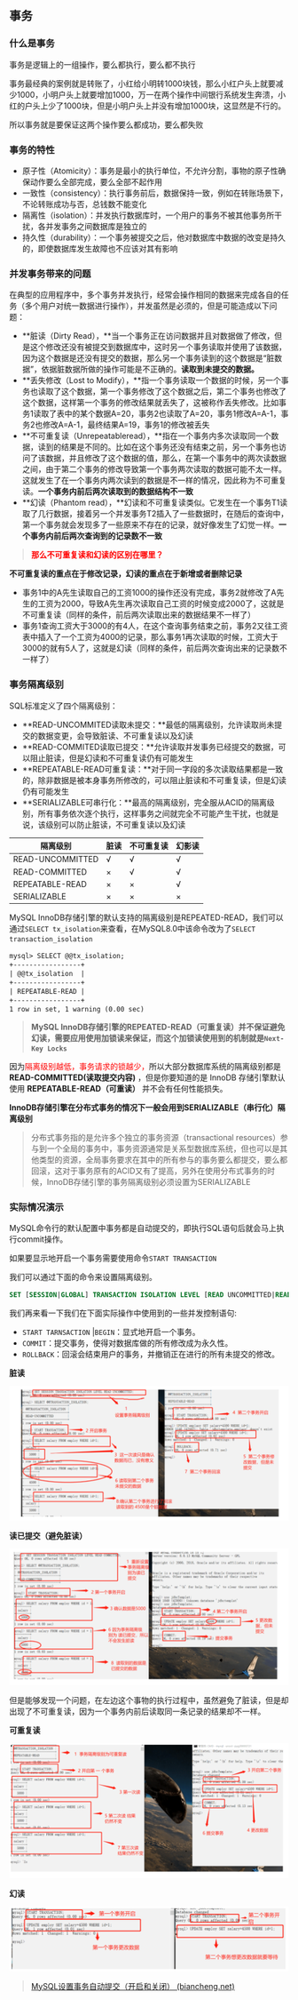 ## 事务

### 什么是事务

事务是逻辑上的一组操作，要么都执行，要么都不执行

事务最经典的案例就是转账了，小红给小明转1000块钱，那么小红户头上就要减少1000，小明户头上就要增加1000，万一在两个操作中间银行系统发生奔溃，小红的户头上少了1000块，但是小明户头上并没有增加1000块，这显然是不行的。

所以事务就是要保证这两个操作要么都成功，要么都失败



### 事务的特性

- 原子性（Atomicity）：事务是最小的执行单位，不允许分割，事物的原子性确保动作要么全部完成，要么全部不起作用
- 一致性（consistency）：执行事务前后，数据保持一致，例如在转账场景下，不论转账成功与否，总钱数不能变化
- 隔离性（isolation）：并发执行数据库时，一个用户的事务不被其他事务所干扰，各并发事务之间数据库是独立的
- 持久性（durability）：一个事务被提交之后，他对数据库中数据的改变是持久的，即使数据库发生故障也不应该对其有影响



### 并发事务带来的问题

在典型的应用程序中，多个事务并发执行，经常会操作相同的数据来完成各自的任务（多个用户对统一数据进行操作），并发虽然是必须的，但是可能造成以下问题：

- **脏读（Dirty Read），**当一个事务正在访问数据并且对数据做了修改，但是这个修改还没有被提交到数据库中，这时另一个事务读取并使用了该数据，因为这个数据是还没有提交的数据，那么另一个事务读到的这个数据是“脏数据”，依据脏数据所做的操作可能是不正确的。**读取到未提交的数据。**
- **丢失修改（Lost to Modify），**指一个事务读取一个数据的时候，另一个事务也读取了这个数据，第一个事务修改了这个数据之后，第二个事务也修改了这个数据，这样第一个事务的修改结果就丢失了，这被称作丢失修改。比如事务1读取了表中的某个数据A=20，事务2也读取了A=20，事务1修改A=A-1，事务2也修改A=A-1，最终结果A=19，事务1的修改被丢失
- **不可重复读（Unrepeatableread），**指在一个事务内多次读取同一个数据，读到的结果是不同的。比如在这个事务还没有结束之前，另一个事务也访问了该数据，并且修改了这个数据的值，那么，在第一个事务中的两次读数据之间，由于第二个事务的修改导致第一个事务两次读取的数据可能不太一样。这就发生了在一个事务内两次读到的数据是不一样的情况，因此称为不可重复读。**一个事务内前后两次读取到的数据结构不一致**
- **幻读（Phantom read），**幻读和不可重复读类似。它发生在一个事务T1读取了几行数据，接着另一个并发事务T2插入了一些数据时，在随后的查询中，第一个事务就会发现多了一些原来不存在的记录，就好像发生了幻觉一样。**一个事务内前后两次查询到的记录数不一致**



> **<font color=red>那么不可重复读和幻读的区别在哪里？</font>**

**不可重复读的重点在于修改记录，幻读的重点在于新增或者删除记录**

- 事务1中的A先生读取自己的工资1000的操作还没有完成，事务2就修改了A先生的工资为2000，导致A先生再次读取自己工资的时候变成2000了，这就是不可重复读（同样的条件，前后两次读取出来的数据结果不一样了）
- 事务1查询工资大于3000的有4人，在这个查询事务结束之前，事务2又往工资表中插入了一个工资为4000的记录，那么事务1再次读取的时候，工资大于3000的就有5人了，这就是幻读（同样的条件，前后两次查询出来的记录数不一样了）



### 事务隔离级别

SQL标准定义了四个隔离级别：

- **READ-UNCOMMITED读取未提交：**最低的隔离级别，允许读取尚未提交的数据变更，会导致脏读、不可重复读以及幻读
- **READ-COMMITED读取已提交：**允许读取并发事务已经提交的数据，可以阻止脏读，但是幻读和不可重复读仍有可能发生
- **REPEATABLE-READ可重复读：**对于同一字段的多次读取结果都是一致的，除非数据是被本身事务所修改的，可以阻止脏读和不可重复读，但是幻读仍有可能发生
- **SERIALIZABLE可串行化：**最高的隔离级别，完全服从ACID的隔离级别，所有事务依次逐个执行，这样事务之间就完全不可能产生干扰，也就是说，该级别可以防止脏读，不可重复读以及幻读

| 隔离级别         | 脏读 | 不可重复读 | 幻影读 |
| ---------------- | ---- | ---------- | ------ |
| READ-UNCOMMITTED | √    | √          | √      |
| READ-COMMITTED   | ×    | √          | √      |
| REPEATABLE-READ  | ×    | ×          | √      |
| SERIALIZABLE     | ×    | ×          | ×      |



MySQL InnoDB存储引擎的默认支持的隔离级别是REPEATED-READ，我们可以通过`SELECT tx_isolation`来查看，在MySQL8.0中该命令改为了`SELECT transaction_isolation`

```mysql
mysql> SELECT @@tx_isolation;
+-----------------+
| @@tx_isolation  |
+-----------------+
| REPEATABLE-READ |
+-----------------+
1 row in set, 1 warning (0.00 sec)
```

> **MySQL InnoDB存储引擎的REPEATED-READ（可重复读）并不保证避免幻读，需要应用使用加锁读来保证，而这个加锁读使用到的机制就是`Next-Key Locks`**



因为<font color=red>隔离级别越低，事务请求的锁越少，</font>所以大部分数据库系统的隔离级别都是 **READ-COMMITTED(读取提交内容)** ，但是你要知道的是 InnoDB 存储引擎默认使用 **REPEATABLE-READ（可重读）** 并不会有任何性能损失。

**InnoDB存储引擎在分布式事务的情况下一般会用到SERIALIZABLE（串行化）隔离级别**

> 分布式事务指的是允许多个独立的事务资源（transactional resources）参与到一个全局的事务中，事务资源通常是关系型数据库系统，但也可以是其他类型的资源，全局事务要求在其中的所有参与的事务要么都提交，要么都回滚，这对于事务原有的ACID又有了提高，另外在使用分布式事务的时候，InnoDB存储引擎的事务隔离级别必须设置为SERIALIZABLE



### 实际情况演示

MySQL命令行的默认配置中事务都是自动提交的，即执行SQL语句后就会马上执行commit操作。

如果要显示地开启一个事务需要使用命令`START TRANSACTION`

我们可以通过下面的命令来设置隔离级别。

```sql
SET [SESSION|GLOBAL] TRANSACTION ISOLATION LEVEL [READ UNCOMMITTED|READ COMMITTED|REPEATABLE READ |SERIALIZABLE]
```

我们再来看一下我们在下面实际操作中使用到的一些并发控制语句:

- `START TARNSACTION` |`BEGIN`：显式地开启一个事务。
- `COMMIT`：提交事务，使得对数据库做的所有修改成为永久性。
- `ROLLBACK`：回滚会结束用户的事务，并撤销正在进行的所有未提交的修改。



**脏读**

![image-20211207182434500](../../image/MySQL/image-20211207182434500.png)

**读已提交（避免脏读）**

![image-20211207182521952](../../image/MySQL/image-20211207182521952.png)

但是能够发现一个问题，在左边这个事物的执行过程中，虽然避免了脏读，但是却出现了不可重复读，因为一个事务内前后读取同一条记录的结果却不一样。



**可重复读**

![image-20211207182713443](../../image/MySQL/image-20211207182713443.png)



**幻读**

![image-20211207182806143](../../image/MySQL/image-20211207182806143.png)



>[MySQL设置事务自动提交（开启和关闭） (biancheng.net)](http://c.biancheng.net/view/7291.html)

